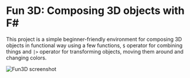 Fun 3D: Composing 3D objects with F#
====================================

This project is a simple beginner-friendly environment for composing 3D objects in functional
way using a few functions, `$` operator for combining things and `|>` operator for transforming
objects, moving them around and changing colors.

![Fun3D screenshot](https://github.com/tpetricek/Fun3D/raw/master/misc/screenshot.png)
